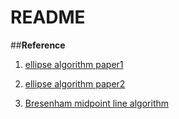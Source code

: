 README
===


##**Reference**

1) [ellipse algorithm paper1](http://www.eazynotes.com/notes/computer-graphics/algorithms/mid-point-elliplse-algorithm.pdf)

2) [ellipse algorithm paper2](http://winnyefanho.net/research/MEA.pdf)

3) [Bresenham midpoint line algorithm]( http://en.wikipedia.org/wiki/Midpoint_circle_algorithm)
